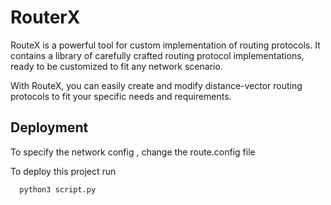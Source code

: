
# RouterX

RouteX is a powerful tool for custom implementation of routing protocols. It contains a library of carefully crafted routing protocol implementations, ready to be customized to fit any network scenario.

With RouteX, you can easily create and modify distance-vector routing protocols to fit your specific needs and requirements.

## Deployment

To specify the network config , change the route.config file

To deploy this project run

```bash
  python3 script.py
```


